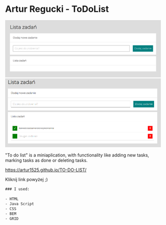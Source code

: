# Artur Regucki - ToDoList
![Artur Regucki - ToDoList img](images/todolist.PNG)
![Artur Regucki - ToDoList img](images/todolist_2.PNG)

"To do list" is a miniaplication, with functionality like adding new tasks, marking tasks as done or deleting tasks.

https://artur1525.github.io/TO-DO-LIST/

Kliknij link powyżej ;)
```
### I used:

- HTML
- Java Script
- CSS
- BEM
- GRID